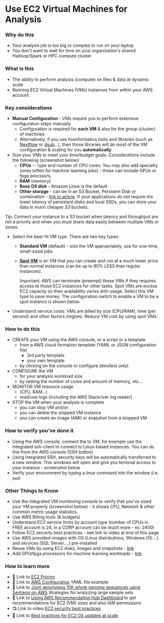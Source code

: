 # Use EC2 Virtual Machines for Analysis 

### Why do this
 - Your analysis job is too big or complex to run on your laptop
 - You don't want to wait for time on your organization's shared Hadoop/Spark or HPC compute cluster

### What is this
 - The ability to perform analysis (compute) on files & data at dynamic scale 
 - Running EC2 Virtual Machines (VMs) instances from within your AWS account.

### Key considerations
 - **Manual Configuration** - VMs require you to perform extensive configuration steps manually
    - Configuration is required for **each VM** & also for the group (cluster) of machines
    - Alternatively, if you use bioinformatics tools and libraries (such as [Nextflow](https://github.com/lynnlangit/AWS-for-bioinformatics/blob/master/2_Virtual_Machines_%26_Docker_Containers/9a_Use_Nextflow_for_Pipelines.md) or [dsub](https://github.com/lynnlangit/AWS-for-bioinformatics/blob/master/2_Virtual_Machines_%26_Docker_Containers/9b_Use_dsub_for_Pipelines.md)...), then those libraries will do most of the VM configuration & scaling for you **automatically**  
 - Size your VMs to meet your time/budget goals.  Considerations include the following (screenshot below):  
      - **CPUs** -- type and number of CPU cores.  You may also add specialty cores (often for machine learning jobs) - these can include GPUs or fpga procssors.
      - **RAM** (memory)
      - **Base OS disk** - Amazon Linux is the default
      - **Other storage** - can be in an S3 Bucket, Persisent Disk or combination - [link to article](https://github.com/lynnlangit/Hello-AWS-Data-Services/tree/master/1_storage/2_EFS-EBS-FSx). If your applications do not require the lower latency of persistent disks and local SSDs, you can store your data in much cheaper S3 buckets.

Tip: Connect your instance to a S3 bucket when latency and throughput are not a priority and when you must share data easily between multiple VMs or zones.
- Select the best-fit VM type.  There are two key types:
    - **Standard VM** (default) - size the VM appropriately, use for one-time, small-sized jobs
    - **[Spot VM](https://aws.amazon.com/ec2/spot/)** is an VM that you can create and run at a much lower price than normal instances (can be up to 90% LESS than regular instances). 
    
      Important: AWS can terminate (preempt) these VMs if they requires access to those EC2 instances for other tasks. Spot VMs are excess EC2 capacity so their availability varies with usage. Select this VM type to save money.  The configuration switch to enable a VM to be a spot instance is shown below.
 - Understand service costs. VMs are billed by size (CPU/RAM), time (per second) and other factors (region).  Reduce VM cost by using spot VMs.  

### How to do this
 - CREATE your VM using the AWS console, or a script or a template
    - from a AWS cloud formation template (YAML or JSON configuration file)
      - 3rd party template 
      - your own template 
    - by clicking on the console to configure (dev/test only)
 - CONFIGURE the VM 
    - for your analysis workload size
    - by setting the number of cores and amount of memory, etc...
 - MONITOR VM resource usage
    - (CPU, RAM...)
    - read/use logs (including the AWS Stackriver log reader)
 - STOP the VM when your analysis is complete
    - you can stop VM and/or
    - you can delete the stopped VM instance
    - you can create an image (AMI) or snapshot from a stopped VM

### How to verify you've done it
 - Using the AWS console, connect the to VM, for example use the integrated ssh-client to connect to Linux-based instances.  You can do this from the AWS console (SSH button) 
 - Using integrated SSH, security keys will be automatically transferred to a new window. This windows will open and give you terminal access to your instance - screenshot below
 - Verify your environment by typing a linux command into the window (i.e. `pwd`)

### Other Things to Know
 - Use the integrated VM monitoring console to verify that you've sized your VM properly (screenshot below) - it shows CPU, Network & other common metric usage statistics.
 - Use AWS Billing tools (& budgets)
 - Understand EC2 service limits by account type (number of CPUs in FREE account is 24, in a CORP account can be much more - ex. 2400)
 - Follow EC2 security best practices - see link to video at end of this page
 - Use AWS provided-images with OS (Linux distributions, Windows OS....) and services (SQL Server....) pre-installed
 - Reuse VMs by using EC2 disks, images and snapshots - [link](https://cloud.google.com/compute/docs/instances/)
 - Add GPU/fpga processors for machine learning workloads - [link](https://cloud.google.com/compute/docs/gpus/add-gpus)

### How to learn more
 - 📘 Link to [EC2 Pricing](https://cloud.google.com/compute/pricing#machinetype)
 - 📘 Link to [AWS Configuration](https://cloud.google.com/deployment-manager/docs/configuration/create-basic-configuration) YAML file example
 - 📘 Link to [Joint genotyping 10K whole genome sequences using Sentieon on AWS](https://blog.dnastack.com/joint-genotyping-10k-whole-genome-sequences-using-sentieon-on-google-cloud-strategies-for-7ac77645d96d) Strategies for analyzing large sample sets
 - 📘 Link to [Using AWS Recommendation Hub Dashboard](https://cloud.google.com/recommender/docs/recommendation-hub/getting-started) to get recommendations for EC2 (VM) sizes and also IAM permissions
 - 📺 Link to video [EC2 security best practices](https://www.youtube.com/watch?v=qDyjE1fIqkk)
 - 📘 Link to [Best practices for EC2 OS updates at scale](https://cloud.google.com/blog/products/management-tools/best-practices-for-os-patch-management-on-compute-engine)
